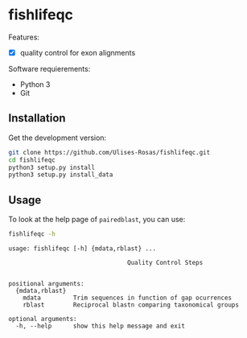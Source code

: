 # fishlifeqc

Features:

- [x] quality control for exon alignments

Software requierements:

* Python 3
* Git

## Installation

Get the development version:

```Bash
git clone https://github.com/Ulises-Rosas/fishlifeqc.git
cd fishlifeqc
python3 setup.py install
python3 setup.py install_data
```

## Usage

To look at the help page of `pairedblast`, you can use:

```Bash
fishlifeqc -h
```

```
usage: fishlifeqc [-h] {mdata,rblast} ...

                                 Quality Control Steps
                                      

positional arguments:
  {mdata,rblast}
    mdata         Trim sequences in function of gap ocurrences
    rblast        Reciprocal blastn comparing taxonomical groups

optional arguments:
  -h, --help      show this help message and exit
```

